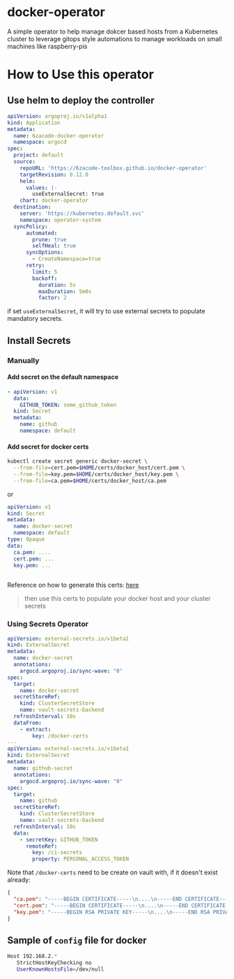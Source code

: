 # docker-operator
A simple operator to help manage dokcer based hosts from a Kubernetes cluster to leverage gitops style automations to manage workloads on small machines like raspberry-pis


# How to Use this operator

## Use helm to deploy the controller

```yaml
apiVersion: argoproj.io/v1alpha1
kind: Application
metadata:
  name: 6zacode-docker-operator
  namespace: argocd
spec: 
  project: default
  source:
    repoURL: 'https://6zacode-toolbox.github.io/docker-operator'
    targetRevision: 0.12.0
    helm:
      values: |-
        useExternalSecret: true
    chart: docker-operator    
  destination:
    server: 'https://kubernetes.default.svc'
    namespace: operator-system
  syncPolicy:
      automated:
        prune: true
        selfHeal: true
      syncOptions:
        - CreateNamespace=true
      retry:
        limit: 5
        backoff:
          duration: 5s
          maxDuration: 5m0s
          factor: 2
```
if set `useExternalSecret`, it will try to use external secrets to populate mandatory secrets. 


## Install Secrets

### Manually 
#### Add secret on the default namespace 

```yaml 
- apiVersion: v1
  data:
    GITHUB_TOKEN: some_github_token
  kind: Secret
  metadata:
    name: github
    namespace: default
```
#### Add secret for docker certs

```bash 
kubectl create secret generic docker-secret \
  --from-file=cert.pem=$HOME/certs/docker_host/cert.pem \
  --from-file=key.pem=$HOME/certs/docker_host/key.pem \
  --from-file=ca.pem=$HOME/certs/docker_host/ca.pem
```

or
```yaml 
apiVersion: v1
kind: Secret
metadata:
  name: docker-secret
  namespace: default  
type: Opaque
data:
  ca.pem: ....
  cert.pem: ...
  key.pem: ...
  
```

Reference on how to generate this certs: [here](https://medium.com/p/c95e78817fa6)
> then use this certs to populate your docker host and your cluster secrets

### Using Secrets Operator

```yaml
apiVersion: external-secrets.io/v1beta1
kind: ExternalSecret
metadata:
  name: docker-secret
  annotations:
    argocd.argoproj.io/sync-wave: "0"
spec:
  target:
    name: docker-secret
  secretStoreRef:
    kind: ClusterSecretStore
    name: vault-secrets-backend
  refreshInterval: 10s
  dataFrom:
    - extract:      
        key: /docker-certs
---
apiVersion: external-secrets.io/v1beta1
kind: ExternalSecret
metadata:
  name: github-secret
  annotations:
    argocd.argoproj.io/sync-wave: "0"
spec:
  target:
    name: github
  secretStoreRef:
    kind: ClusterSecretStore
    name: vault-secrets-backend
  refreshInterval: 10s
  data:
    - secretKey: GITHUB_TOKEN
      remoteRef:
        key: /ci-secrets        
        property: PERSONAL_ACCESS_TOKEN

```

Note that `/docker-certs` need to be create on vault with, if it doesn't exist already: 

```json
{
  "ca.pem": "-----BEGIN CERTIFICATE-----\n....\n-----END CERTIFICATE-----",
  "cert.pem": "-----BEGIN CERTIFICATE-----\n....\n-----END CERTIFICATE-----",
  "key.pem": "-----BEGIN RSA PRIVATE KEY-----\n....\n-----END RSA PRIVATE KEY-----"
}
```

## Sample of `config` file for docker

```bash
Host 192.168.2.*
   StrictHostKeyChecking no
   UserKnownHostsFile=/dev/null
```